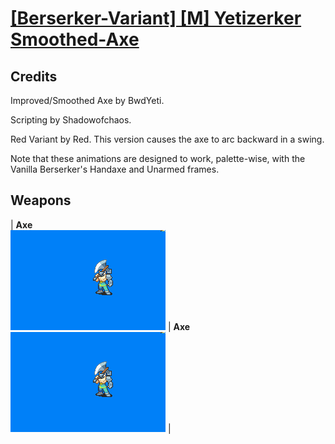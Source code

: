 # [\[Berserker-Variant\] \[M\] Yetizerker Smoothed-Axe](./)
## Credits

Improved/Smoothed Axe by BwdYeti.

Scripting by Shadowofchaos.

Red Variant by Red. This version causes the axe to arc backward in a swing.

Note that these animations are designed to work, palette-wise, with the Vanilla Berserker's Handaxe and Unarmed frames.

## Weapons

| <b>Axe</b><br/><img alt="Axe animation" src="./3.%20Axe%20(Red%20Variant)/Axe.gif"/> | <b>Axe</b><br/><img alt="Axe animation" src="./3.%20Axe%20(Yetizerker%20Smoothed)/Axe.gif"/> |
